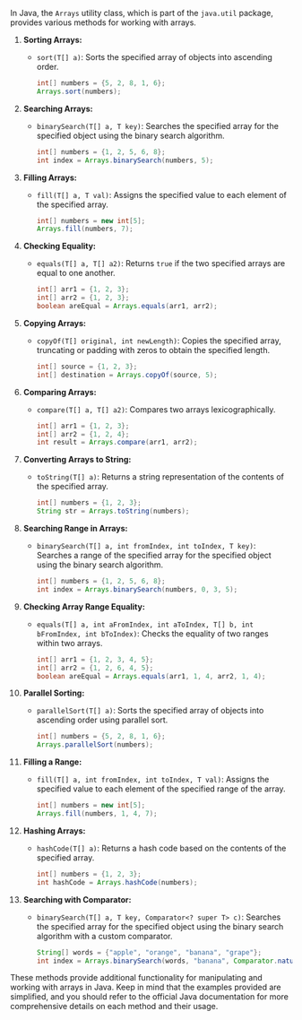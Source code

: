 In Java, the `Arrays` utility class, which is part of the `java.util` package, provides various methods for working with arrays. 

1. **Sorting Arrays:**

   - `sort(T[] a)`: Sorts the specified array of objects into ascending order.
  
     ```java
     int[] numbers = {5, 2, 8, 1, 6};
     Arrays.sort(numbers);
     ```

2. **Searching Arrays:**

   - `binarySearch(T[] a, T key)`: Searches the specified array for the specified object using the binary search algorithm.
  
     ```java
     int[] numbers = {1, 2, 5, 6, 8};
     int index = Arrays.binarySearch(numbers, 5);
     ```

3. **Filling Arrays:**

   - `fill(T[] a, T val)`: Assigns the specified value to each element of the specified array.
  
     ```java
     int[] numbers = new int[5];
     Arrays.fill(numbers, 7);
     ```

4. **Checking Equality:**

   - `equals(T[] a, T[] a2)`: Returns `true` if the two specified arrays are equal to one another.

     ```java
     int[] arr1 = {1, 2, 3};
     int[] arr2 = {1, 2, 3};
     boolean areEqual = Arrays.equals(arr1, arr2);
     ```

5. **Copying Arrays:**

   - `copyOf(T[] original, int newLength)`: Copies the specified array, truncating or padding with zeros to obtain the specified length.

     ```java
     int[] source = {1, 2, 3};
     int[] destination = Arrays.copyOf(source, 5);
     ```

6. **Comparing Arrays:**

   - `compare(T[] a, T[] a2)`: Compares two arrays lexicographically.

     ```java
     int[] arr1 = {1, 2, 3};
     int[] arr2 = {1, 2, 4};
     int result = Arrays.compare(arr1, arr2);
     ```

7. **Converting Arrays to String:**

   - `toString(T[] a)`: Returns a string representation of the contents of the specified array.

     ```java
     int[] numbers = {1, 2, 3};
     String str = Arrays.toString(numbers);
     ```

8. **Searching Range in Arrays:**

   - `binarySearch(T[] a, int fromIndex, int toIndex, T key)`: Searches a range of the specified array for the specified object using the binary search algorithm.

     ```java
     int[] numbers = {1, 2, 5, 6, 8};
     int index = Arrays.binarySearch(numbers, 0, 3, 5);
     ```

9. **Checking Array Range Equality:**
   - `equals(T[] a, int aFromIndex, int aToIndex, T[] b, int bFromIndex, int bToIndex)`: Checks the equality of two ranges within two arrays.

     ```java
     int[] arr1 = {1, 2, 3, 4, 5};
     int[] arr2 = {1, 2, 6, 4, 5};
     boolean areEqual = Arrays.equals(arr1, 1, 4, arr2, 1, 4);
     ```

10. **Parallel Sorting:**
    - `parallelSort(T[] a)`: Sorts the specified array of objects into ascending order using parallel sort.

      ```java
      int[] numbers = {5, 2, 8, 1, 6};
      Arrays.parallelSort(numbers);
      ```

11. **Filling a Range:**
    - `fill(T[] a, int fromIndex, int toIndex, T val)`: Assigns the specified value to each element of the specified range of the array.

      ```java
      int[] numbers = new int[5];
      Arrays.fill(numbers, 1, 4, 7);
      ```

12. **Hashing Arrays:**
    - `hashCode(T[] a)`: Returns a hash code based on the contents of the specified array.

      ```java
      int[] numbers = {1, 2, 3};
      int hashCode = Arrays.hashCode(numbers);
      ```

13. **Searching with Comparator:**
    - `binarySearch(T[] a, T key, Comparator<? super T> c)`: Searches the specified array for the specified object using the binary search algorithm with a custom comparator.

      ```java
      String[] words = {"apple", "orange", "banana", "grape"};
      int index = Arrays.binarySearch(words, "banana", Comparator.naturalOrder());
      ```

These methods provide additional functionality for manipulating and working with arrays in Java. Keep in mind that the examples provided are simplified, and you should refer to the official Java documentation for more comprehensive details on each method and their usage.